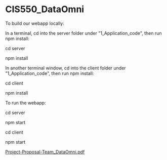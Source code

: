# CIS550_DataOmni

To build our webapp locally:

In a terminal, cd into the server folder under "1_Application_code", then run npm install:

cd server

npm install

In another terminal window, cd into the client folder under "1_Application_code", then run npm install:

cd client

npm install

To run the webapp:

cd server

npm start

cd client

npm start


[Project-Proposal-Team_DataOmni.pdf](https://github.com/xueliu28/CIS550_DataOmni/files/8082474/Project-Proposal-Team_DataOmni.pdf)
